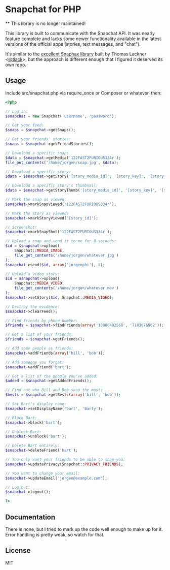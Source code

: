 Snapchat for PHP
================

** This library is no longer maintained!

This library is built to communicate with the Snapchat API. It was nearly
feature complete and lacks some newer functionality available in the latest
versions of the official apps (stories, text messages, and "chat").

It's similar to the [excellent Snaphax library](http://github.com/tlack/snaphax)
built by Thomas Lackner <[@tlack](http://twitter.com/tlack)>, but the approach
is different enough that I figured it deserved its own repo.

Usage
-----

Include src/snapchat.php via require_once or Composer or whatever, then:

```php
<?php

// Log in:
$snapchat = new Snapchat('username', 'password');

// Get your feed:
$snaps = $snapchat->getSnaps();

// Get your friends' stories:
$snaps = $snapchat->getFriendStories();

// Download a specific snap:
$data = $snapchat->getMedia('122FAST2FURIOUS334r');
file_put_contents('/home/jorgen/snap.jpg', $data);

// Download a specific story:
$data = $snapchat->getStory('[story_media_id]', '[story_key]', '[story_iv]');

// Download a specific story's thumbnail:
$data = $snapchat->getStoryThumb('[story_media_id]', '[story_key]', '[thumbnail_iv]');

// Mark the snap as viewed:
$snapchat->markSnapViewed('122FAST2FURIOUS334r');

// Mark the story as viewed:
$snapchat->markStoryViewed('[story_id]');

// Screenshot!
$snapchat->markSnapShot('122FAST2FURIOUS334r');

// Upload a snap and send it to me for 8 seconds:
$id = $snapchat->upload(
	Snapchat::MEDIA_IMAGE,
	file_get_contents('/home/jorgen/whatever.jpg')
);
$snapchat->send($id, array('jorgenphi'), 8);

// Upload a video story:
$id = $snapchat->upload(
	Snapchat::MEDIA_VIDEO,
	file_get_contents('/home/jorgen/whatever.mov')
);
$snapchat->setStory($id, Snapchat::MEDIA_VIDEO);

// Destroy the evidence:
$snapchat->clearFeed();

// Find friends by phone number:
$friends = $snapchat->findFriends(array('18006492568', '7183876962'));

// Get a list of your friends:
$friends = $snapchat->getFriends();

// Add some people as friends:
$snapchat->addFriends(array('bill', 'bob'));

// Add someone you forgot:
$snapchat->addFriend('bart');

// Get a list of the people you've added:
$added = $snapchat->getAddedFriends();

// Find out who Bill and Bob snap the most:
$bests = $snapchat->getBests(array('bill', 'bob'));

// Set Bart's display name:
$snapchat->setDisplayName('bart', 'Barty');

// Block Bart:
$snapchat->block('bart');

// Unblock Bart:
$snapchat->unblock('bart');

// Delete Bart entirely:
$snapchat->deleteFriend('bart');

// You only want your friends to be able to snap you:
$snapchat->updatePrivacy(Snapchat::PRIVACY_FRIENDS);

// You want to change your email:
$snapchat->updateEmail('jorgen@example.com');

// Log out:
$snapchat->logout();

?>
```


Documentation
------------

There is none, but I tried to mark up the code well enough to make up for it.
Error handling is pretty weak, so watch for that.


License
------------

MIT
